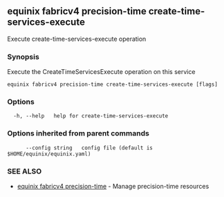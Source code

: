 ## equinix fabricv4 precision-time create-time-services-execute

Execute create-time-services-execute operation

### Synopsis

Execute the CreateTimeServicesExecute operation on this service

```
equinix fabricv4 precision-time create-time-services-execute [flags]
```

### Options

```
  -h, --help   help for create-time-services-execute
```

### Options inherited from parent commands

```
      --config string   config file (default is $HOME/equinix/equinix.yaml)
```

### SEE ALSO

* [equinix fabricv4 precision-time](equinix_fabricv4_precision-time.md)	 - Manage precision-time resources

